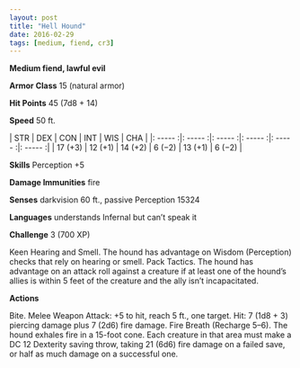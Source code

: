 ```yaml
---
layout: post
title: "Hell Hound"
date: 2016-02-29
tags: [medium, fiend, cr3]
---
```


**Medium fiend, lawful evil**

**Armor Class** 15 (natural armor)

**Hit Points** 45 (7d8 + 14)

**Speed** 50 ft.

|   STR   |   DEX   |   CON   |   INT   |   WIS   |   CHA   |
|: ----- :|: ----- :|: ----- :|: ----- :|: ----- :|: ----- :|
| 17 (+3) | 12 (+1) | 14 (+2) | 6 (−2) | 13 (+1) | 6 (−2) |

**Skills** Perception +5 

**Damage Immunities** fire 

**Senses** darkvision 60 ft., passive Perception 15324 

**Languages** understands Infernal but can’t speak it 

**Challenge** 3 (700 XP)

Keen Hearing and Smell. The hound has advantage on Wisdom (Perception) checks that rely on hearing or smell. Pack Tactics. The hound has advantage on an attack roll against a creature if at least one of the hound’s allies is within 5 feet of the creature and the ally isn’t incapacitated. 

**Actions**

Bite. Melee Weapon Attack: +5 to hit, reach 5 ft., one target. Hit: 7 (1d8 + 3) piercing damage plus 7 (2d6) fire damage. Fire Breath (Recharge 5–6). The hound exhales fire in a 15-foot cone. Each creature in that area must make a DC 12 Dexterity saving throw, taking 21 (6d6) fire damage on a failed save, or half as much damage on a successful one.
